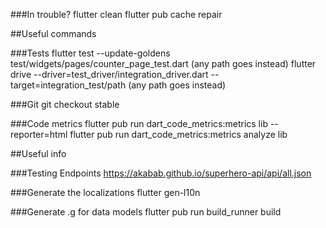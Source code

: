 ###In trouble?
flutter clean
flutter pub cache repair

##Useful commands

###Tests
flutter test --update-goldens test/widgets/pages/counter_page_test.dart (any path goes instead)
flutter drive --driver=test_driver/integration_driver.dart --target=integration_test/path (any path goes instead)

###Git
git checkout stable

###Code metrics
flutter pub run dart_code_metrics:metrics lib --reporter=html
flutter pub run dart_code_metrics:metrics analyze lib

##Useful info

###Testing Endpoints
https://akabab.github.io/superhero-api/api/all.json

###Generate the localizations
flutter gen-l10n

###Generate .g for data models
flutter pub run build_runner build